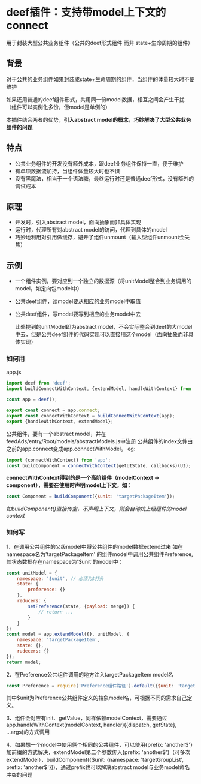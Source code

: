 # deef插件：支持带model上下文的connect
用于封装大型公共业务组件（公共的deef形式组件 而非 state+生命周期的组件）

## 背景
对于公共的业务组件如果封装成state+生命周期的组件，当组件的体量较大时不便维护

如果还用普通的deef组件形式，共用同一份model数据，相互之间会产生干扰（组件可以实例化多份，但model是单例的）

本插件结合两者的优势，**引入abstract model的概念，巧妙解决了大型公共业务组件的问题**

## 特点
- 公共业务组件的开发没有额外成本，跟deef业务组件保持一直，便于维护
- 有单项数据流加持，当组件体量较大时也不惧
- 没有黑魔法，相当于一个语法糖，最终运行时还是普通deef形式，没有额外的调试成本

## 原理
- 开发时，引入abstract model，面向抽象而非具体实现
- 运行时，代理所有对abstract model的访问，代理到具体的model
- 巧妙地利用对引用做缓存，避开了组件unmount（输入型组件unmount会失焦）

## 示例
- 一个组件实例，要对应到一个独立的数据源（将unitModel整合到业务调用的model，如定向包model中）
- 公共deef组件，读model要从相应的业务model中取值
- 公共deef组件，写model要写到相应的业务model中去

  此处提到的unitModel即为abstract model，不会实际整合到deef的大model中去，但是公共deef组件的代码实现可以直接用这个model（面向抽象而非具体实现）

### 如何用
app.js
```js
import deef from 'deef';
import buildConnectWithContext, {extendModel, handleWithContext} from 'deef-plugin-connect-with-context';

const app = deef();

export const connect = app.connect;
export const connectWithContext = buildConnectWithContext(app);
export {handleWithContext, extendModel};
```
公共组件，要有一个abstract model，并在feedAds/entry/Root/models/abstractModels.js中注册
公共组件的index文件由之前的app.connect变成app.connectWithModel。
eg:
```js
import {connectWithContext} from 'app';
const buildComponent = connectWithContext(getUIState, callbacks)(UI);
```
**connectWithContext得到的是一个高阶组件（modelContext => component），需要在使用时声明model上下文，如：**
```js
const Component = buildComponent({$unit: 'targetPackageItem'});
```
*如buildComponent()直接传空，不声明上下文，则会自动找上级组件的model context*


### 如何写
1、在调用公共组件的父级model中将公共组件的model数据extend过来
如在namespace名为'targetPackageItem' 的组件model中调用公共组件Preference, 其状态数据存在namespace为'$unit'的model中：
```js
const unitModel = {
	namespace: '$unit', // 必须为$打头
	state: {
		preference: {}
	},
	reducers: {
		setPreference(state, {payload: merge}) {
			// return ...
		}
	}
};
const model = app.extendModel({}, unitModel, {
	namespace: 'targetPackageItem',
	state: {},
	rudecers: {}
});
return model;
```
2、在Preference公共组件调用的地方注入targetPackageItem model名
```js
const Preference = require('Preference组件路径').default({$unit: 'targetPackageItem'});
```
其中$unit为Preference公共组件定义的抽象model名，可根据不同的需求自己定义。


3、组件会对应有init、getValue，同样依赖modelContext，需要通过app.handleWithContext(modelContext, handler)({dispatch, getState}, ...args)的方式调用

4、如果想一个model中使用俩个相同的公共组件，可以使用{prefix: 'another$'}加前缀的方式解决，extendModel第二个参数传入{prefix: 'another$'}（可多次extendModel），buildComponent({$unit: {namespace: 'targetGroupList', prefix: 'another$'}})，通过prefix也可以解决abstract model与业务model命名冲突的问题
